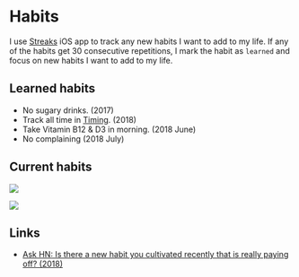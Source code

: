 # Habits

I use [Streaks](https://streaksapp.com) iOS app to track any new habits I want to add to my life. If any of the habits get 30 consecutive repetitions, I mark the habit as `learned` and focus on new habits I want to add to my life.

## Learned habits

- No sugary drinks. (2017)
- Track all time in [Timing](../macOS/apps/timing.md). (2018)
- Take Vitamin B12 & D3 in morning. (2018 June)
- No complaining (2018 July)

## Current habits

![](https://i.imgur.com/caNVwmr.jpg)

![](https://i.imgur.com/hyn8QW9.jpg)

## Links

- [Ask HN: Is there a new habit you cultivated recently that is really paying off? (2018)](https://news.ycombinator.com/item?id=17291127)
